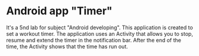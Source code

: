 # Android app "Timer"
It's a 5nd lab for subject "Android developing". This application is created to set a workout timer. The application uses an Activity that allows you to stop, resume and extend the timer in the notification bar. After the end of the time, the Activity shows that the time has run out.
